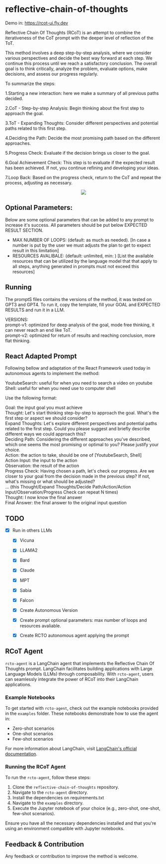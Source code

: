 # reflective-chain-of-thoughts

Demo in: https://rcot-ui.fly.dev

Reflective Chain Of Thoughts (RCoT) is an attempt to combine the iterativeness of the CoT prompt with the deeper level of reflection of the ToT.

This method involves a deep step-by-step analysis, where we consider various perspectives and decide the best way forward at each step. We continue this process until we reach a satisfactory conclusion. The overall goal is to think critically, analyze the problem, evaluate options, make decisions, and assess our progress regularly.

To summarize the steps:

1.Starting  a new interaction: here we make a summary of all previous paths decided.

2.CoT - Step-by-step Analysis: Begin thinking about the first step to approach the goal.

3.ToT - Expanding Thoughts: Consider different perspectives and potential paths related to this first step.

4.Deciding the Path: Decide the most promising path based on the different approaches.

5.Progress Check: Evaluate if the decision brings us closer to the goal.

6.Goal Achievement Check:  This step is to evaluate if the expected result has been achieved. If not, you continue refining and developing your ideas.

7.Loop Back: Based on the progress check, return to the CoT and repeat the process, adjusting as necessary.

<p align="center">
  <img  src="https://github.com/daniellefranca96/reflective-chain-of-thoughts/assets/134293046/41a41b27-db75-4818-849a-4cc1016ab801">
</p>

## Optional Parameters:
Below are some optional parameters that can be added to any prompt to increase it's success. All parameters should be put below EXPECTED RESULT SECTION.  

- MAX NUMBER OF LOOPS: (default: as much  as needed). \[In case a number is put by the user we must adjusts the plan to get to expect result in this limitation\]  
- RESOURCES AVALIBALE:  (default: unlimited, min: ) \[List the available resources that can be utilized by the language model that that apply to all steps, anything generated in prompts must not exceed this resources\]  

## Running
The promptS files contains the versions of the method, it was tested on GPT3 and GPT4. To run it, copy the template, fill your GOAL and EXPECTED RESULTS and run it in a LLM.  

VERSIONS:  
prompt-v1: optimized for deep analysis of the goal, mode free thinking, it can never reach an end like ToT.  
prompt-v2: optimized for return of results and reaching conclusion, more flat thinking.  

## React Adapted Prompt
Following bellow and adaptation of the React Framework used today in autonomous agents to implement the method:   

YoutubeSearch: useful for when you need to search a video on youtube  
Shell: useful for when you need use to computer shell    

Use the following format:    

Goal: the input goal you must achieve  
Thought: Let's start thinking step-by-step to approach the goal. What's the first step or aspect we should consider?  
Expand Thoughts: Let's explore different perspectives and potential paths related to the first step. Could you please suggest and briefly describe different ways we could approach this?  
Deciding Path: Considering the different approaches you've described, which one seems the most promising or optimal to you? Please justify your choice.  
Action: the action to take, should be one of [YoutubeSearch, Shell]   
Action Input: the input to the action  
Observation: the result of the action  
Progress Check: Having chosen a path, let's check our progress. Are we closer to your goal from the decision made in the previous step? If not, what's missing or what should be adjusted?  
... (this Thought/Expand Thoughts/Decide Path/Action/Action Input/Observation/Progress Check can repeat N times)  
Thought: I now know the final answer  
Final Answer: the final answer to the original input question  

## TODO

- [x] Run in others LLMs  
  - [X] Vicuna
  - [x] LLAMA2
  - [x] Bard
  - [x] Claude
  - [x] MPT
  - [x] Sabia 
  - [x] Falcon
  - [x] Create Autonomous Version 
  - [X] Create prompt optional parameters: max number of loops and resources avaliable.
  - [X] Create RCTO autonomous agent applying the prompt
  

## RCoT Agent

`rcto-agent` is a LangChain agent that implements the Reflective Chain Of Thoughts prompt. LangChain facilitates building applications with Large Language Models (LLMs) through composability. With `rcto-agent`, users can seamlessly integrate the power of RCoT into their LangChain applications.

### Example Notebooks

To get started with `rcto-agent`, check out the example notebooks provided in the `examples` folder. These notebooks demonstrate how to use the agent in:
- Zero-shot scenarios
- One-shot scenarios
- Few-shot scenarios

For more information about LangChain, visit [LangChain's official documentation](https://github.com/hwchase17/langchain).

### Running the RCoT Agent

To run the `rcto-agent`, follow these steps:

1. Clone the `reflective-chain-of-thoughts` repository.
2. Navigate to the `rcto-agent` directory.
3. Install the dependencies on requirements.txt
4. Navigate to the `examples` directory.
5. Execute the Jupyter notebook of your choice (e.g., zero-shot, one-shot, few-shot scenarios).

Ensure you have all the necessary dependencies installed and that you're using an environment compatible with Jupyter notebooks.

## Feedback & Contribution
Any feedback or contribution to improve the method is welcome.
